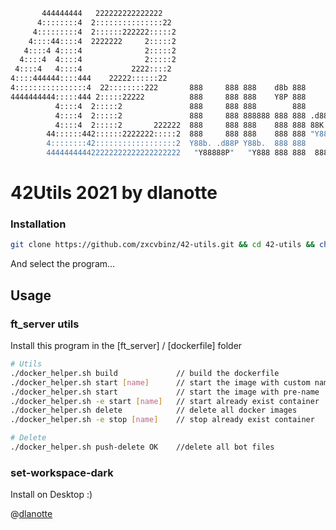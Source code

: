 
```bash
       444444444   222222222222222    
      4::::::::4  2:::::::::::::::22  
     4:::::::::4  2::::::222222:::::2 
    4::::44::::4  2222222     2:::::2 
   4::::4 4::::4              2:::::2 
  4::::4  4::::4              2:::::2 
 4::::4   4::::4           2222::::2  
4::::444444::::444    22222::::::22   
4::::::::::::::::4  22::::::::222       888     888 888    d8b 888   
4444444444:::::444 2:::::22222          888     888 888    Y8P 888       
          4::::4  2:::::2               888     888 888        888          
          4::::4  2:::::2               888     888 888888 888 888 .d8888b      
          4::::4  2:::::2       222222  888     888 888    888 888 88K      
        44::::::442::::::2222222:::::2  888     888 888    888 888 "Y8888b. 
        4::::::::42::::::::::::::::::2  Y88b. .d88P Y88b.  888 888      X88 
        444444444422222222222222222222   "Y88888P"   "Y888 888 888  88888P' 
```

# 42Utils 2021 by dlanotte

### Installation
```bash
git clone https://github.com/zxcvbinz/42-utils.git && cd 42-utils && chmod 755 ./install.sh && ./install.sh && cd ..
```
And select the program...


## Usage
### ft_server utils 

Install this program in the [ft_server] / [dockerfile] folder 
```bash
# Utils
./docker_helper.sh build             // build the dockerfile
./docker_helper.sh start [name]      // start the image with custom name 
./docker_helper.sh start             // start the image with pre-name 
./docker_helper.sh -e start [name]   // start already exist container 
./docker_helper.sh delete            // delete all docker images
./docker_helper.sh -e stop [name]    // stop already exist container 

# Delete
./docker_helper.sh push-delete OK    //delete all bot files 
```
### set-workspace-dark
Install on Desktop :)


@[dlanotte](https://profile.intra.42.fr/users/dlanotte)
